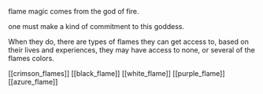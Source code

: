 flame magic comes from the god of fire. 

one must make a kind of commitment to this goddess. 

When they do, there are types of flames they can get access to, based on their lives and experiences, they may have access to none, or several of the flames colors.

[[crimson_flames]]
[[black_flame]]
[[white_flame]]
[[purple_flame]]
[[azure_flame]]
